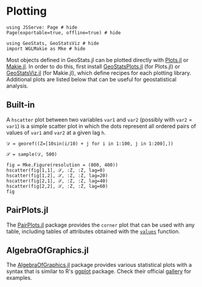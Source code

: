 # Plotting

```@example plots
using JSServe: Page # hide
Page(exportable=true, offline=true) # hide

using GeoStats, GeoStatsViz # hide
import WGLMakie as Mke # hide
```

Most objects defined in GeoStats.jl can be plotted directly with
[Plots.jl](https://github.com/JuliaPlots/Plots.jl) or 
[Makie.jl](https://github.com/MakieOrg/Makie.jl). In order to do this, 
first install [GeoStatsPlots.jl](https://github.com/JuliaEarth/GeoStatsPlots.jl)
(for Plots.jl) or [GeoStatsViz.jl](https://github.com/JuliaEarth/GeoStatsViz.jl) 
(for Makie.jl), which define recipes for each plotting library.
Additional plots are listed below that can be useful for geostatistical
analysis.

## Built-in

A `hscatter` plot between two variables `var1` and `var2` (possibly
with `var2` = `var1`) is a simple scatter plot in which the dots
represent all ordered pairs of values of `var1` and `var2` at a
given lag `h`.

```@example plots
𝒟 = georef((Z=[10sin(i/10) + j for i in 1:100, j in 1:200],))

𝒮 = sample(𝒟, 500)

fig = Mke.Figure(resolution = (800, 400))
hscatter(fig[1,1], 𝒮, :Z, :Z, lag=0)
hscatter(fig[1,2], 𝒮, :Z, :Z, lag=20)
hscatter(fig[2,1], 𝒮, :Z, :Z, lag=40)
hscatter(fig[2,2], 𝒮, :Z, :Z, lag=60)
fig
```

## PairPlots.jl

The [PairPlots.jl](https://github.com/sefffal/PairPlots.jl) package
provides the `corner` plot that can be used with any table, including
tables of attributes obtained with the [`values`](@ref) function.

## AlgebraOfGraphics.jl

The [AlgebraOfGraphics.jl](https://github.com/MakieOrg/AlgebraOfGraphics.jl)
package provides various statistical plots with a syntax that is similar to
R's [ggplot](https://ggplot2.tidyverse.org) package. Check their official
[gallery](https://aog.makie.org/stable/gallery) for examples.

